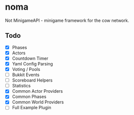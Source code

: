 # noma
Not MinigameAPI - minigame framework for the cow network.

## Todo

- [x] Phases
- [x] Actors
- [x] Countdown Timer
- [x] Yaml Config Parsing
- [x] Voting / Pools
- [ ] Bukkit Events
- [ ] Scoreboard Helpers
- [ ] Statistics
- [x] Common Actor Providers
- [x] Common Phases
- [x] Common World Providers
- [ ] Full Example Plugin
